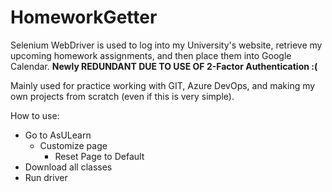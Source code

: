 # HomeworkGetter
Selenium WebDriver is used to log into my University's website, retrieve my upcoming homework assignments, and then place them into Google Calendar. 
**Newly REDUNDANT DUE TO USE OF 2-Factor Authentication :(**

Mainly used for practice working with GIT, Azure DevOps, and making my own projects from scratch (even if this is very simple). 


How to use:
  + Go to AsULearn
       - Customize page
          - Reset Page to Default
  + Download all classes
  + Run driver
  


